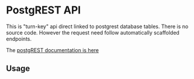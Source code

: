 # PostgREST API

This is "turn-key" api direct linked to postgrest database tables. There is no source code. However the request need follow automatically scaffolded endpoints.

The [postgREST documentation is here](https://postgrest.org/en/stable/explanations/install.html#docker)

## Usage

```bash


```